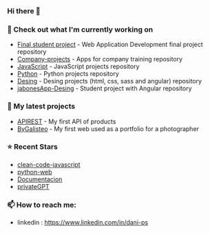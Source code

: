 ### Hi there 👋

### 👷 Check out what I'm currently working on

- [Final student project](https://github.com/Dani-Ps/proyecto_final_iesalixar) - Web Application Development final project repository 
- [Company-projects](https://github.com/Dani-Ps/DualProjects) - Apps for company training repository
- [JavaScript](https://github.com/Dani-Ps/Cliente.git) - JavaScript projects repository
- [Python](https://github.com/Dani-Ps/HCL.git) - Python projects repository
- [Desing](https://github.com/Dani-Ps/Dise-o.git) - Desing projects (html, css, sass and angular) repository
- [jabonesApp-Desing](https://github.com/Dani-Ps/Soappers) - Student project with Angular repository

### 🌱 My latest projects

- [APIREST](https://github.com/Dani-Ps/apirestful) - My first API of products
- [ByGalisteo](https://github.com/Dani-Ps/Web-project-for-professional-photographer.git) - My first web used as a portfolio for a photographer

### ⭐ Recent Stars

- [clean-code-javascript](https://github.com/devictoribero/clean-code-javascript) 
- [python-web](https://github.com/mouredev/python-web) 
- [Documentacion](https://github.com/ricval/Documentacion) 
- [privateGPT](https://github.com/imartinez/privateGPT) 


### 📫 How to reach me:

  - linkedin   : <https://www.linkedin.com/in/dani-ps>


